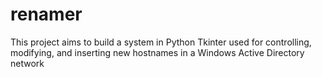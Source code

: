# renamer
This project aims to build a system in Python Tkinter used for controlling, modifying, and inserting new hostnames in a Windows Active Directory network
